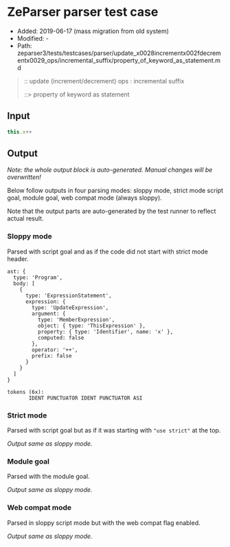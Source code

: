 # ZeParser parser test case

- Added: 2019-06-17 (mass migration from old system)
- Modified: -
- Path: zeparser3/tests/testcases/parser/update_x0028incrementx002fdecrementx0029_ops/incremental_suffix/property_of_keyword_as_statement.md

> :: update (increment/decrement) ops : incremental suffix
>
> ::> property of keyword as statement

## Input

`````js
this.x++
`````

## Output

_Note: the whole output block is auto-generated. Manual changes will be overwritten!_

Below follow outputs in four parsing modes: sloppy mode, strict mode script goal, module goal, web compat mode (always sloppy).

Note that the output parts are auto-generated by the test runner to reflect actual result.

### Sloppy mode

Parsed with script goal and as if the code did not start with strict mode header.

`````
ast: {
  type: 'Program',
  body: [
    {
      type: 'ExpressionStatement',
      expression: {
        type: 'UpdateExpression',
        argument: {
          type: 'MemberExpression',
          object: { type: 'ThisExpression' },
          property: { type: 'Identifier', name: 'x' },
          computed: false
        },
        operator: '++',
        prefix: false
      }
    }
  ]
}

tokens (6x):
       IDENT PUNCTUATOR IDENT PUNCTUATOR ASI
`````

### Strict mode

Parsed with script goal but as if it was starting with `"use strict"` at the top.

_Output same as sloppy mode._

### Module goal

Parsed with the module goal.

_Output same as sloppy mode._

### Web compat mode

Parsed in sloppy script mode but with the web compat flag enabled.

_Output same as sloppy mode._
